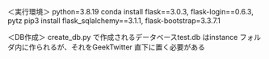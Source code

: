 ＜実行環境＞
python=3.8.19
conda install flask==3.0.3, flask-login==0.6.3, pytz
pip3 install flask_sqlalchemy==3.1.1, flask-bootstrap=3.3.7.1

＜DB作成＞
create_db.py で作成されるデータベースtest.db はinstance フォルダ内に作られるが、それをGeekTwitter 直下に置く必要がある
